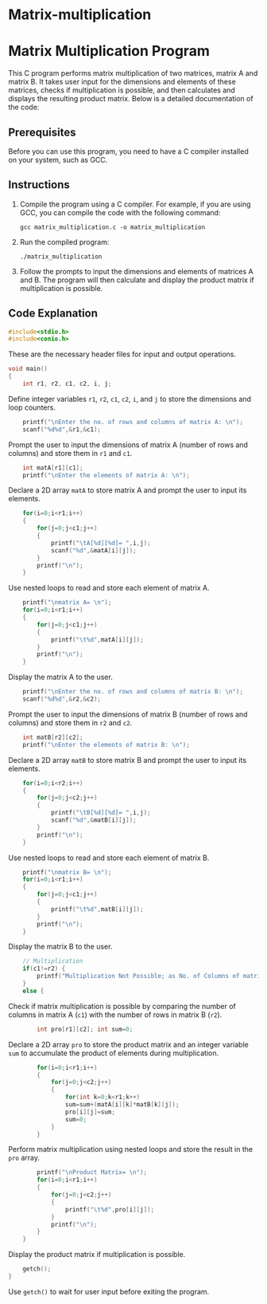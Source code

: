 # Matrix-multiplication
# Matrix Multiplication Program

This C program performs matrix multiplication of two matrices, matrix A and matrix B. It takes user input for the dimensions and elements of these matrices, checks if multiplication is possible, and then calculates and displays the resulting product matrix. Below is a detailed documentation of the code:

## Prerequisites

Before you can use this program, you need to have a C compiler installed on your system, such as GCC.

## Instructions

1. Compile the program using a C compiler. For example, if you are using GCC, you can compile the code with the following command:

   ```
   gcc matrix_multiplication.c -o matrix_multiplication
   ```

2. Run the compiled program:

   ```
   ./matrix_multiplication
   ```

3. Follow the prompts to input the dimensions and elements of matrices A and B. The program will then calculate and display the product matrix if multiplication is possible.

## Code Explanation

```c
#include<stdio.h>
#include<conio.h>
```

These are the necessary header files for input and output operations.

```c
void main()
{
    int r1, r2, c1, c2, i, j;
```

Define integer variables `r1`, `r2`, `c1`, `c2`, `i`, and `j` to store the dimensions and loop counters.

```c
    printf("\nEnter the no. of rows and columns of matrix A: \n");
    scanf("%d%d",&r1,&c1);
```

Prompt the user to input the dimensions of matrix A (number of rows and columns) and store them in `r1` and `c1`.

```c
    int matA[r1][c1];
    printf("\nEnter the elements of matrix A: \n");
```

Declare a 2D array `matA` to store matrix A and prompt the user to input its elements.

```c
    for(i=0;i<r1;i++)
    {
        for(j=0;j<c1;j++)
        {
            printf("\tA[%d][%d]= ",i,j);
            scanf("%d",&matA[i][j]);
        }
        printf("\n");
    }
```

Use nested loops to read and store each element of matrix A.

```c
    printf("\nmatrix A= \n");
    for(i=0;i<r1;i++)
    {
        for(j=0;j<c1;j++)
        {
            printf("\t%d",matA[i][j]);
        }
        printf("\n");
    }
```

Display the matrix A to the user.

```c
    printf("\nEnter the no. of rows and columns of matrix B: \n");
    scanf("%d%d",&r2,&c2);
```

Prompt the user to input the dimensions of matrix B (number of rows and columns) and store them in `r2` and `c2`.

```c
    int matB[r2][c2];
    printf("\nEnter the elements of matrix B: \n");
```

Declare a 2D array `matB` to store matrix B and prompt the user to input its elements.

```c
    for(i=0;i<r2;i++)
    {
        for(j=0;j<c2;j++)
        {
            printf("\tB[%d][%d]= ",i,j);
            scanf("%d",&matB[i][j]);
        }
        printf("\n");
    }
```

Use nested loops to read and store each element of matrix B.

```c
    printf("\nmatrix B= \n");
    for(i=0;i<r1;i++)
    {
        for(j=0;j<c1;j++)
        {
            printf("\t%d",matB[i][j]);
        }
        printf("\n");
    }
```

Display the matrix B to the user.

```c
    // Multiplication
    if(c1!=r2) {
        printf("Multiplication Not Possible; as No. of Columns of matrix A not equal to No. of Rows of matrix B");
    }
    else {
```

Check if matrix multiplication is possible by comparing the number of columns in matrix A (`c1`) with the number of rows in matrix B (`r2`).

```c
        int pro[r1][c2]; int sum=0;
```

Declare a 2D array `pro` to store the product matrix and an integer variable `sum` to accumulate the product of elements during multiplication.

```c
        for(i=0;i<r1;i++)
        {
            for(j=0;j<c2;j++)
            {
                for(int k=0;k<r1;k++)
                sum=sum+(matA[i][k]*matB[k][j]);
                pro[i][j]=sum;
                sum=0;
            }
        }
```

Perform matrix multiplication using nested loops and store the result in the `pro` array.

```c
        printf("\nProduct Matrix= \n");
        for(i=0;i<r1;i++)
        {
            for(j=0;j<c2;j++)
            {
                printf("\t%d",pro[i][j]);
            }
            printf("\n");
        }
    }
```

Display the product matrix if multiplication is possible.

```c
    getch();
}
```

Use `getch()` to wait for user input before exiting the program.
